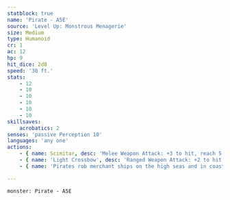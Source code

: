 ```yaml
---
statblock: true
name: 'Pirate - A5E'
source: 'Level Up: Monstrous Menagerie'
size: Medium
type: Humanoid
cr: 1
ac: 12
hp: 9
hit_dice: 2d8
speed: '30 ft.'
stats:
    - 12
    - 10
    - 10
    - 10
    - 10
    - 10
skillsaves:
    acrobatics: 2
senses: 'passive Perception 10'
languages: 'any one'
actions:
    - { name: Scimitar, desc: 'Melee Weapon Attack: +3 to hit, reach 5 ft., one target. Hit: 4 (1d6 + 1) slashing damage.' }
    - { name: 'Light Crossbow', desc: 'Ranged Weapon Attack: +2 to hit, range 80/320 ft., one target. Hit: 4 (1d8) piercing damage.' }
    - { name: 'Pirates rob merchant ships on the high seas and in coastal waters', desc: 'Pirate statistics can also be used to represent armed sailors.' }

---
```

```statblock
monster: Pirate - A5E
```
